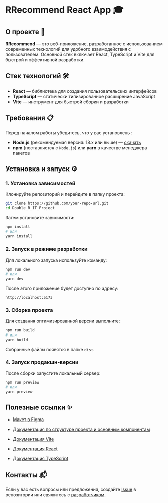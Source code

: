 # RRecommend React App 🎓

## О проекте 📌

**RRecommend** — это веб-приложение, разработанное с использованием современных технологий для удобного взаимодействия с пользователем. Основной стек включает React, TypeScript и Vite для быстрой и эффективной разработки.

## Стек технологий 🛠️

- **React** — библиотека для создания пользовательских интерфейсов
- **TypeScript** — статически типизированное расширение JavaScript
- **Vite** — инструмент для быстрой сборки и разработки

## Требования 📋

Перед началом работы убедитесь, что у вас установлены:

- **Node.js** (рекомендуемая версия: 18.x или выше) — [скачать](https://nodejs.org/en/download/current)
- **npm** (поставляется с `Node.js`) или **yarn** в качестве менеджера пакетов

## Установка и запуск ⚙️

### 1. Установка зависимостей

Клонируйте репозиторий и перейдите в папку проекта:

```bash
git clone https://github.com/your-repo-url.git
cd Double_R_IT_Project
```

Затем установите зависимости:

```bash
npm install
# или
yarn install
```

### 2. Запуск в режиме разработки

Для локального запуска используйте команду:

```bash
npm run dev
# или
yarn dev
```

После этого приложение будет доступно по адресу:

```
http://localhost:5173
```

### 3. Сборка проекта

Для создания оптимизированной версии выполните:

```bash
npm run build
# или
yarn build
```

Собранные файлы появятся в папке `dist`.

### 4. Запуск продакшн-версии

После сборки запустите локальный сервер:

```bash
npm run preview
# или
yarn preview
```

## Полезные ссылки ✨

- [Макет в Figma](https://www.figma.com/design/Wg6kehLIu7LCoPAbYuHU6O/RRecomend-Landing-by-Winterful?node-id=0-1&t=aYkzo01VN8MVhj9J-1)
- [Документация по структуре проекта и основным компонентам](./)

- [Документация Vite](https://vitejs.dev/)
- [Документация React](https://react.dev/)
- [Документация TypeScript](https://www.typescriptlang.org/)

## Контакты 📬

Если у вас есть вопросы или предложения, создайте [Issue](https://github.com/your-repo-url/issues) в репозитории или свяжитесь с [разработчиком](https://github.com/Winterfulllll).
